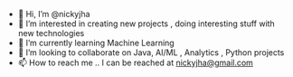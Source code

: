 - 👋 Hi, I’m @nickyjha
- 👀 I’m interested in creating new projects , doing interesting stuff with new technologies
- 🌱 I’m currently learning Machine Learning
- 💞️ I’m looking to collaborate on Java, AI/ML , Analytics , Python projects 
- 📫 How to reach me .. I can be reached at nickyjha@gmail.com

<!---
nickyjha/nickyjha is a ✨ special ✨ repository because its `README.md` (this file) appears on your GitHub profile.
You can click the Preview link to take a look at your changes.
--->
